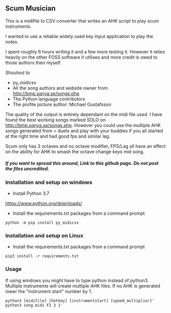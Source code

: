 ## Scum Musician
This is a midifile to CSV converter that writes an AHK script to play scum instruments.

I wanted to use a reliable widely used key input application to play the notes.

I spent roughly 6 hours writing it and a few more testing it. However it relies heavily on the other FOSS software it utilises and more credit is owed to those authors then myself.

*Shoutout to*
- py_midicsv
- All the song authors and website owner from http://bmp.sqnya.se/songs.php
- The Python language contributors
- The profile picture author: Michael Gustafsson

The quality of the output is entirely dependant on the midi file used. I have found the best working songs marked SOLO on http://bmp.sqnya.se/songs.php.
However you could use the multiple AHK songs generated from > duets and play with your buddies if you all started at the right time and had good fps and similar lag. 

Scum only has 3 octaves and no octave modifier, FPS/Lag all have an effect on the ability for AHK to smash the octave change keys mid song.

##### If you want to spread this around, Link to this github page. Do not post the files uncredited. 

### Installation and setup on windows
- Install Python 3.7

https://www.python.org/downloads/

- Install the requirements.txt packages from a command prompt

`python -m pip install py_midicsv`

### Installation and setup on Linux
- Install the requirements.txt packages from a command prompt

`pip3 install -r requirements.txt` 

### Usage
If using windows you might have to type python instead of python3.
Multiple instruments will create multiple AHK files.
If no AHK is generated lower the "instrument start" number by 1.
```
python3 [midifile] [hotkey] [instrumentstart] [speed_multiplier]'
python3 song.midi F2 3 1'
```
